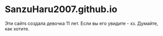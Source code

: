# SanzuHaru2007.github.io
Эти сайтs создала девочка 11 лет. Если вы его увидите - хз. Думайте, как хотите. 
